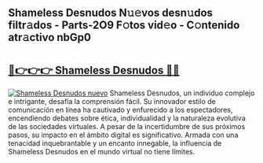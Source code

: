 ## Shameless Desnudos N𝚞𝚎vos desn𝚞dos filtr𝚊dos - Parts-2O9 F𝚘tos vid𝚎o - C𝚘ntenido atr𝚊ctivo nbGp0

# <h2><a href="http://mb0x8g.tromn.icu/?c=Shameless+Desnudos">🔗👉👉👉 Shameless Desnudos 🔗🔗</a></h2>

[![Shameless Desnudos nuevo](https://i.imgur.com/pEAQMta.gif)](http://mb0x8g.tromn.icu/?c=Shameless+Desnudos)
Shameless Desnudos, un individuo complejo e intrigante, desafía la comprensión fácil. Su innovador estilo de comunicación en línea ha cautivado y enfurecido a los espectadores, encendiendo debates sobre ética, individualidad y la naturaleza evolutiva de las sociedades virtuales. A pesar de la incertidumbre de sus próximos pasos, su impacto en el ámbito digital es significativo. Armada con una tenacidad inquebrantable y un encanto innegable, la influencia de Shameless Desnudos en el mundo virtual no tiene límites.
